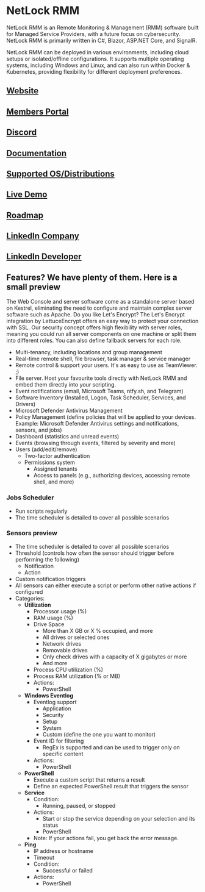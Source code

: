 
# NetLock RMM
NetLock RMM is an Remote Monitoring & Management (RMM) software built for Managed Service Providers, with a future focus on cybersecurity. NetLock RMM is primarily written in C#, Blazor, ASP.NET Core, and SignalR.

NetLock RMM can be deployed in various environments, including cloud setups or isolated/offline configurations. It supports multiple operating systems, including Windows and Linux, and can also run within Docker & Kubernetes, providing flexibility for different deployment preferences.

## [Website](https://netlockrmm.com/)
## [Members Portal](https://members.netlockrmm.com/)
## [Discord](https://discord.gg/HqUpZgtX4U)
## [Documentation](https://docs.netlockrmm.com/en/home)
## [Supported OS/Distributions](https://docs.netlockrmm.com/en/supported-os)
## [Live Demo](https://netlockrmm.com/demo.html)
## [Roadmap](https://docs.netlockrmm.com/en/roadmap)
## [LinkedIn Company](https://www.linkedin.com/company/0x101-cyber-security/about)
## [LinkedIn Developer](https://www.linkedin.com/in/nico-mak/)

## Features? We have plenty of them. Here is a small preview

The Web Console and server software come as a standalone server based on Kestrel, eliminating the need to configure and maintain complex server software such as Apache. Do you like Let's Encrypt? The Let's Encrypt integration by LettuceEncrypt offers an easy way to protect your connection with SSL. Our security concept offers high flexibility with server roles, meaning you could run all server components on one machine or split them into different roles. You can also define fallback servers for each role.

- Multi-tenancy, including locations and group management
- Real-time remote shell, file browser, task manager & service manager
- Remote control & support your users. It's as easy to use as TeamViewer. ;)
- File server. Host your favourite tools directly with NetLock RMM and embed them directly into your scripting.
- Event notifications (email, Microsoft Teams, ntfy.sh, and Telegram)
- Software Inventory (Installed, Logon, Task Scheduler, Services, and Drivers)
- Microsoft Defender Antivirus Management
- Policy Management (define policies that will be applied to your devices. Example: Microsoft Defender Antivirus settings and notifications, sensors, and jobs)
- Dashboard (statistics and unread events)
- Events (browsing through events, filtered by severity and more)
- Users (add/edit/remove)
  - Two-factor authentication
  - Permissions system
    - Assigned tenants
    - Access to panels (e.g., authorizing devices, accessing remote shell, and more)

### Jobs Scheduler

- Run scripts regularly
- The time scheduler is detailed to cover all possible scenarios 

### Sensors preview

- The time scheduler is detailed to cover all possible scenarios
- Threshold (controls how often the sensor should trigger before performing the following)
  - Notification
  - Action
- Custom notification triggers
- All sensors can either execute a script or perform other native actions if configured
- Categories:
  - **Utilization**
    - Processor usage (%)
    - RAM usage (%)
    - Drive Space
      - More than X GB or X % occupied, and more
      - All drives or selected ones
      - Network drives
      - Removable drives
      - Only check drives with a capacity of X gigabytes or more
      - And more
    - Process CPU utilization (%)
    - Process RAM utilization (% or MB)
    - Actions:
      - PowerShell
  - **Windows Eventlog**
    - Eventlog support
      - Application
      - Security
      - Setup
      - System
      - Custom (define the one you want to monitor)
    - Event ID for filtering
      - RegEx is supported and can be used to trigger only on specific content
    - Actions:
      - PowerShell
  - **PowerShell**
    - Execute a custom script that returns a result
    - Define an expected PowerShell result that triggers the sensor
  - **Service**
    - Condition:
      - Running, paused, or stopped
    - Actions:
      - Start or stop the service depending on your selection and its status
      - PowerShell
    - Note: If your actions fail, you get back the error message.
  - **Ping**
    - IP address or hostname
    - Timeout
    - Condition:
      - Successful or failed
    - Actions:
      - PowerShell


